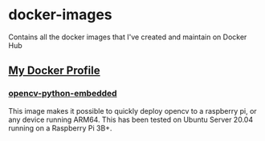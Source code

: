 # docker-images
Contains all the docker images that I've created and maintain on Docker Hub

## [My Docker Profile](https://hub.docker.com/u/jkleiber8)

### [opencv-python-embedded](https://hub.docker.com/r/jkleiber8/opencv-python-embedded)
This image makes it possible to quickly deploy opencv to a raspberry pi, or any device running ARM64. This has been tested on Ubuntu Server 20.04 running on a Raspberry Pi 3B+.
